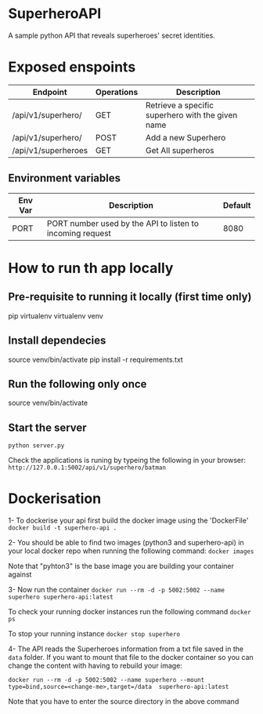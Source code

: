 # SuperheroAPI
A sample python API that reveals superheroes' secret identities.

# Exposed enspoints
Endpoint  | Operations | Description
------------- | ----------------|----------
/api/v1/superhero/<superhero> | GET | Retrieve a specific superhero with the given name
/api/v1/superhero/<name> | POST | Add a new Superhero
/api/v1/superheroes | GET | Get All superheros

## Environment variables
Env Var  | Description | Default
------------- | ------------- | -------------
PORT | PORT number used by the API to listen to incoming request | 8080

# How to run th app locally
## Pre-requisite to running it locally (first time only)
pip virtualenv
virtualenv venv

## Install dependecies
source venv/bin/activate
pip install -r requirements.txt

## Run the following only once
source venv/bin/activate
## Start the server
`python server.py`

Check the applications is runing by typeing the following in your browser:
 `http://127.0.0.1:5002/api/v1/superhero/batman`



# Dockerisation

1- To dockerise your api first build the docker image using the 'DockerFile'
`docker build -t superhero-api .`

2- You should be able to find two images (python3 and superhero-api) in your local docker repo when running the following command: 
`docker images`

Note that "pyhton3" is the base image you are building your container against

3- Now run the container 
`docker run --rm -d -p 5002:5002 --name superhero superhero-api:latest`

To check your running docker instances run the following command 
`docker ps`

To stop your running instance
`docker stop superhero`

4- The API reads the Superheroes information from a txt file saved in the `data` folder. If you want to mount that file to the docker container so you can change the content with having to rebuild your image:

`docker run --rm -d -p 5002:5002 --name superhero --mount type=bind,source=<change-me>,target=/data  superhero-api:latest`

Note that you have to enter the source directory in the above command